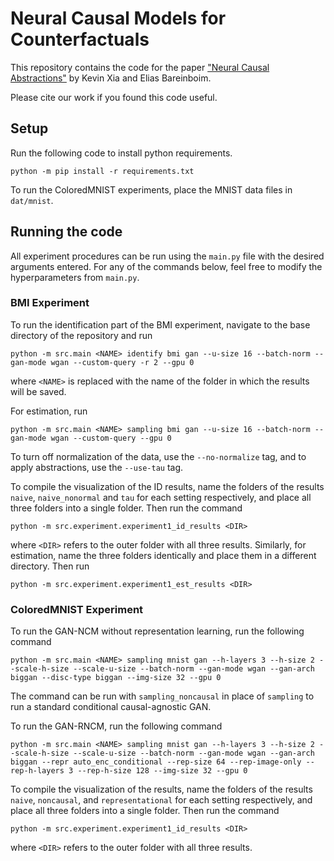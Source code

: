 # Neural Causal Models for Counterfactuals
This repository contains the code for the paper ["Neural Causal Abstractions"](https://arxiv.org/abs/2401.02602) by Kevin Xia and Elias Bareinboim.

Please cite our work if you found this code useful.

## Setup
Run the following code to install python requirements.
```
python -m pip install -r requirements.txt
```
To run the ColoredMNIST experiments, place the MNIST data files in `dat/mnist`.

## Running the code

All experiment procedures can be run using the `main.py` file with the desired arguments entered. For any of the commands below, feel free to modify the hyperparameters from `main.py`.

### BMI Experiment

To run the identification part of the BMI experiment, navigate to the base directory of the repository and run
```
python -m src.main <NAME> identify bmi gan --u-size 16 --batch-norm --gan-mode wgan --custom-query -r 2 --gpu 0
```
where `<NAME>` is replaced with the name of the folder in which the results will be saved.

For estimation, run
```
python -m src.main <NAME> sampling bmi gan --u-size 16 --batch-norm --gan-mode wgan --custom-query --gpu 0
```

To turn off normalization of the data, use the `--no-normalize` tag, and to apply abstractions, use the `--use-tau` tag.

To compile the visualization of the ID results, name the folders of the results `naive`, `naive_nonormal` and `tau` for each setting respectively, and place all three folders into a single folder.
Then run the command
```
python -m src.experiment.experiment1_id_results <DIR>
```
where `<DIR>` refers to the outer folder with all three results. Similarly, for estimation, name the three folders identically and place them in a different directory.
Then run
```
python -m src.experiment.experiment1_est_results <DIR>
```

### ColoredMNIST Experiment

To run the GAN-NCM without representation learning, run the following command
```
python -m src.main <NAME> sampling mnist gan --h-layers 3 --h-size 2 --scale-h-size --scale-u-size --batch-norm --gan-mode wgan --gan-arch biggan --disc-type biggan --img-size 32 --gpu 0
```
The command can be run with `sampling_noncausal` in place of `sampling` to run a standard conditional causal-agnostic GAN.

To run the GAN-RNCM, run the following command
```
python -m src.main <NAME> sampling mnist gan --h-layers 3 --h-size 2 --scale-h-size --scale-u-size --batch-norm --gan-mode wgan --gan-arch biggan --repr auto_enc_conditional --rep-size 64 --rep-image-only --rep-h-layers 3 --rep-h-size 128 --img-size 32 --gpu 0
```

To compile the visualization of the results, name the folders of the results `naive`, `noncausal`, and `representational` for each setting respectively, and place all three folders into a single folder.
Then run the command
```
python -m src.experiment.experiment1_id_results <DIR>
```
where `<DIR>` refers to the outer folder with all three results.
